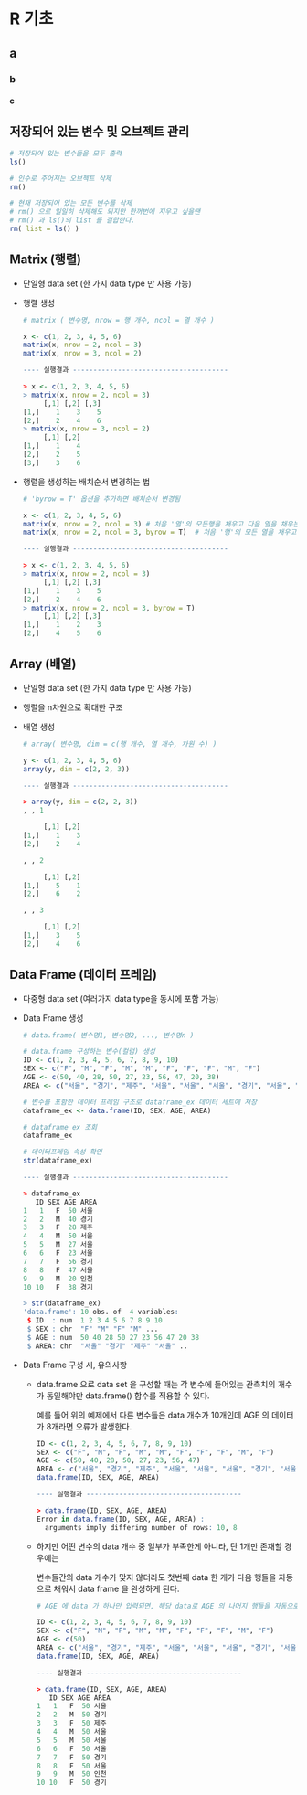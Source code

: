 # R 기초

## a

### b

#### c









## 저장되어 있는 변수 및 오브젝트 관리

~~~R
# 저장되어 있는 변수들을 모두 출력
ls()

# 인수로 주어지는 오브젝트 삭제
rm()

# 현재 저장되어 있는 모든 변수를 삭제
# rm() 으로 일일히 삭제해도 되지만 한꺼번에 지우고 싶을땐
# rm() 과 ls()의 list 를 결합한다.
rm( list = ls() )
~~~



## Matrix (행렬) 

- 단일형 data set (한 가지 data type 만 사용 가능)

- 행렬 생성

  ```R
  # matrix ( 변수명, nrow = 행 개수, ncol = 열 개수 )
  
  x <- c(1, 2, 3, 4, 5, 6)
  matrix(x, nrow = 2, ncol = 3)
  matrix(x, nrow = 3, ncol = 2)
  
  ---- 실행결과 --------------------------------------  
  
  > x <- c(1, 2, 3, 4, 5, 6)
  > matrix(x, nrow = 2, ncol = 3)
       [,1] [,2] [,3]
  [1,]    1    3    5
  [2,]    2    4    6
  > matrix(x, nrow = 3, ncol = 2)
       [,1] [,2]
  [1,]    1    4
  [2,]    2    5
  [3,]    3    6
  ```

- 행렬을 생성하는 배치순서 변경하는 법

  ~~~R
  # 'byrow = T' 옵션을 추가하면 배치순서 변경됨
  
  x <- c(1, 2, 3, 4, 5, 6)
  matrix(x, nrow = 2, ncol = 3)	# 처음 '열'의 모든행을 채우고 다음 열을 채우는 순서...
  matrix(x, nrow = 2, ncol = 3, byrow = T)	# 처음 '행'의 모든 열을 채우고 다음 행을 채우는 순서...
  
  ---- 실행결과 --------------------------------------  
  
  > x <- c(1, 2, 3, 4, 5, 6)
  > matrix(x, nrow = 2, ncol = 3)
       [,1] [,2] [,3]
  [1,]    1    3    5
  [2,]    2    4    6
  > matrix(x, nrow = 2, ncol = 3, byrow = T)
       [,1] [,2] [,3]
  [1,]    1    2    3
  [2,]    4    5    6
  ~~~



## Array (배열) 

- 단일형 data set (한 가지 data type 만 사용 가능)
- 행렬을 n차원으로 확대한 구조

- 배열 생성 

  ```R
  # array( 변수명, dim = c(행 개수, 열 개수, 차원 수) )
  
  y <- c(1, 2, 3, 4, 5, 6)
  array(y, dim = c(2, 2, 3))
  
  ---- 실행결과 --------------------------------------  
  
  > array(y, dim = c(2, 2, 3))
  , , 1
  
       [,1] [,2]
  [1,]    1    3
  [2,]    2    4
  
  , , 2
  
       [,1] [,2]
  [1,]    5    1
  [2,]    6    2
  
  , , 3
  
       [,1] [,2]
  [1,]    3    5
  [2,]    4    6
  ```



## Data Frame (데이터 프레임) 

- 다중형 data set (여러가지 data type을 동시에 포함 가능)

- Data Frame 생성

  ```R
  # data.frame( 변수명1, 변수명2, ..., 변수명n )
  
  # data.frame 구성하는 변수(컬럼) 생성
  ID <- c(1, 2, 3, 4, 5, 6, 7, 8, 9, 10)
  SEX <- c("F", "M", "F", "M", "M", "F", "F", "F", "M", "F")
  AGE <- c(50, 40, 28, 50, 27, 23, 56, 47, 20, 38)
  AREA <- c("서울", "경기", "제주", "서울", "서울", "서울", "경기", "서울", "인천", "경기")
  
  # 변수를 포함한 데이터 프레임 구조로 dataframe_ex 데이터 세트에 저장
  dataframe_ex <- data.frame(ID, SEX, AGE, AREA)
  
  # dataframe_ex 조회
  dataframe_ex
  
  # 데이터프레임 속성 확인
  str(dataframe_ex)
  
  ---- 실행결과 --------------------------------------  
  
  > dataframe_ex 
     ID SEX AGE AREA
  1   1   F  50 서울
  2   2   M  40 경기
  3   3   F  28 제주
  4   4   M  50 서울
  5   5   M  27 서울
  6   6   F  23 서울
  7   7   F  56 경기
  8   8   F  47 서울
  9   9   M  20 인천
  10 10   F  38 경기
  
  > str(dataframe_ex) 
  'data.frame':	10 obs. of  4 variables:
   $ ID  : num  1 2 3 4 5 6 7 8 9 10
   $ SEX : chr  "F" "M" "F" "M" ...
   $ AGE : num  50 40 28 50 27 23 56 47 20 38
   $ AREA: chr  "서울" "경기" "제주" "서울" ..
  ```

  

- Data Frame 구성 시, 유의사항

  - data.frame 으로 data set 을 구성할 때는 각 변수에 들어있는 관측치의 개수가 동일해야만 data.frame() 함수를 적용할 수 있다.

    예를 들어 위의 예제에서 다른 변수들은 data 개수가 10개인데 AGE 의 데이터가 8개라면 오류가 발생한다.

    ```R
    ID <- c(1, 2, 3, 4, 5, 6, 7, 8, 9, 10)
    SEX <- c("F", "M", "F", "M", "M", "F", "F", "F", "M", "F")
    AGE <- c(50, 40, 28, 50, 27, 23, 56, 47)
    AREA <- c("서울", "경기", "제주", "서울", "서울", "서울", "경기", "서울", "인천", "경기")
    data.frame(ID, SEX, AGE, AREA)
    
    ---- 실행결과 -------------------------------------- 
    
    > data.frame(ID, SEX, AGE, AREA)
    Error in data.frame(ID, SEX, AGE, AREA) : 
      arguments imply differing number of rows: 10, 8
    ```

  - 하지만 어떤 변수의 data 개수 중 일부가 부족한게 아니라, 단 1개만 존재할 경우에는

    변수들간의 data 개수가 맞지 않더라도 첫번째 data 한 개가 다음 행들을 자동으로 채워서 data frame 을 완성하게 된다.

    ```R
    # AGE 에 data 가 하나만 입력되면, 해당 data로 AGE 의 나머지 행들을 자동으로 채움.
    
    ID <- c(1, 2, 3, 4, 5, 6, 7, 8, 9, 10)
    SEX <- c("F", "M", "F", "M", "M", "F", "F", "F", "M", "F")
    AGE <- c(50)
    AREA <- c("서울", "경기", "제주", "서울", "서울", "서울", "경기", "서울", "인천", "경기")
    data.frame(ID, SEX, AGE, AREA)
    
    ---- 실행결과 --------------------------------------
    
    > data.frame(ID, SEX, AGE, AREA)
       ID SEX AGE AREA
    1   1   F  50 서울
    2   2   M  50 경기
    3   3   F  50 제주
    4   4   M  50 서울
    5   5   M  50 서울
    6   6   F  50 서울
    7   7   F  50 경기
    8   8   F  50 서울
    9   9   M  50 인천
    10 10   F  50 경기
    ```

